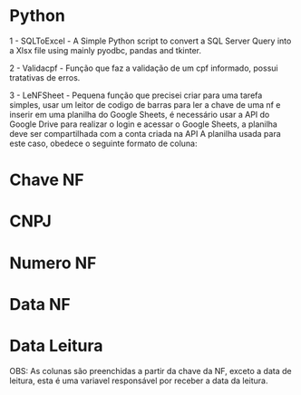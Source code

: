 # Python

1 - SQLToExcel - A Simple Python script to convert a SQL Server Query into a Xlsx file using mainly pyodbc, pandas and tkinter.

2 - Validacpf - Função que faz a validação de um cpf informado, possui tratativas de erros.

3 - LeNFSheet - Pequena função que precisei criar para uma tarefa simples, usar um leitor de codigo de barras para ler a chave de uma nf e inserir em uma planilha do Google Sheets, é necessário usar a API do Google Drive para realizar o login e acessar o Google Sheets, a planilha deve ser compartilhada com a conta criada na API
A planilha usada para este caso, obedece o seguinte formato de coluna:
# Chave NF
# CNPJ
# Numero NF
# Data NF
# Data Leitura
OBS: As colunas são preenchidas a partir da chave da NF, exceto a data de leitura, esta é uma variavel responsável por receber a data da leitura.
